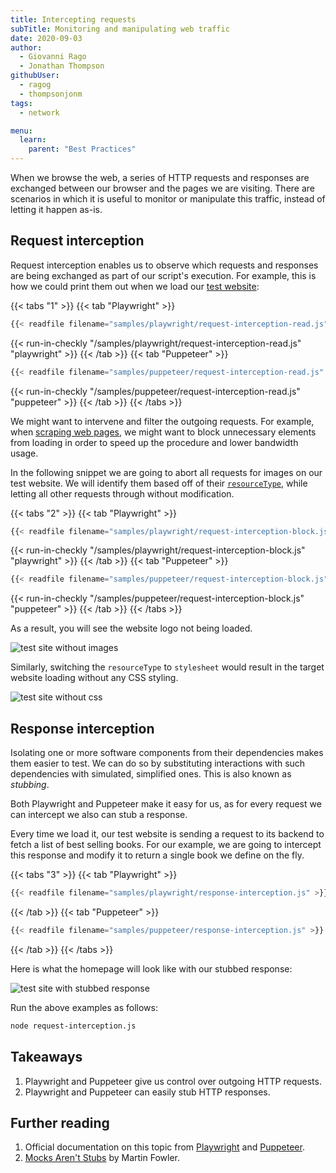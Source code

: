 ```yaml
---
title: Intercepting requests
subTitle: Monitoring and manipulating web traffic
date: 2020-09-03
author:
  - Giovanni Rago
  - Jonathan Thompson
githubUser:
  - ragog
  - thompsonjonm
tags:
  - network

menu:
  learn:
    parent: "Best Practices"
---
```


When we browse the web, a series of HTTP requests and responses are exchanged between our browser and the pages we are visiting. There are scenarios in which it is useful to monitor or manipulate this traffic, instead of letting it happen as-is.

<!-- more -->

## Request interception

Request interception enables us to observe which requests and responses are being exchanged as part of our script's execution. For example, this is how we could print them out when we load our [test website](https://danube-webshop.herokuapp.com):

{{< tabs "1" >}}
{{< tab "Playwright" >}}
```js
{{< readfile filename="samples/playwright/request-interception-read.js" >}}
```
{{< run-in-checkly "/samples/playwright/request-interception-read.js" "playwright"  >}}
{{< /tab >}}
{{< tab "Puppeteer" >}}
```js
{{< readfile filename="samples/puppeteer/request-interception-read.js" >}}
```
{{< run-in-checkly "/samples/puppeteer/request-interception-read.js" "puppeteer"  >}}
{{< /tab >}}
{{< /tabs >}}

We might want to intervene and filter the outgoing requests. For example, when [scraping web pages](/learn/headless/basics-scraping/), we might want to block unnecessary elements from loading in order to speed up the procedure and lower bandwidth usage.

In the following snippet we are going to abort all requests for images on our test website. We will identify them based off of their [`resourceType`](https://pptr.dev/#?product=Puppeteer&version=v5.2.1&show=api-httprequestresourcetype), while letting all other requests through without modification.

{{< tabs "2" >}}
{{< tab "Playwright" >}}
```js {9-13}
{{< readfile filename="samples/playwright/request-interception-block.js" >}}
```
{{< run-in-checkly "/samples/playwright/request-interception-block.js" "playwright"  >}}
{{< /tab >}}
{{< tab "Puppeteer" >}}
```js {9-14}
{{< readfile filename="samples/puppeteer/request-interception-block.js" >}}
```
{{< run-in-checkly "/samples/puppeteer/request-interception-block.js" "puppeteer"  >}}
{{< /tab >}}
{{< /tabs >}}

 As a result, you will see the website logo not being loaded.

 ![test site without images](/samples/images/request-interception-image.png)

 Similarly, switching the `resourceType` to `stylesheet` would result in the target website loading without any CSS styling.

 ![test site without css](/samples/images/request-interception-css.png)

## Response interception

Isolating one or more software components from their dependencies makes them easier to test. We can do so by substituting interactions with such dependencies with simulated, simplified ones. This is also known as _stubbing_.

Both Playwright and Puppeteer make it easy for us, as for every request we can intercept we also can stub a response.

Every time we load it, our test website is sending a request to its backend to fetch a list of best selling books. For our example, we are going to intercept this response and modify it to return a single book we define on the fly.

{{< tabs "3" >}}
{{< tab "Playwright" >}}
```js {19-24}
{{< readfile filename="samples/playwright/response-interception.js" >}}
```
{{< /tab >}}
{{< tab "Puppeteer" >}}
```js {19-28}
{{< readfile filename="samples/puppeteer/response-interception.js" >}}
```
{{< /tab >}}
{{< /tabs >}}

Here is what the homepage will look like with our stubbed response:

![test site with stubbed response](/samples/images/response-interception.png)

Run the above examples as follows:
```sh
node request-interception.js
```

## Takeaways

1. Playwright and Puppeteer give us control over outgoing HTTP requests.
2. Playwright and Puppeteer can easily stub HTTP responses.

## Further reading

1. Official documentation on this topic from [Playwright](https://playwright.dev/#version=v1.3.0&path=docs%2Fnetwork.md&q=handle-requests) and [Puppeteer](https://pptr.dev/#?product=Puppeteer&version=v5.2.1&show=api-class-httprequest).
2. [Mocks Aren't Stubs](https://martinfowler.com/articles/mocksArentStubs.html) by Martin Fowler.
